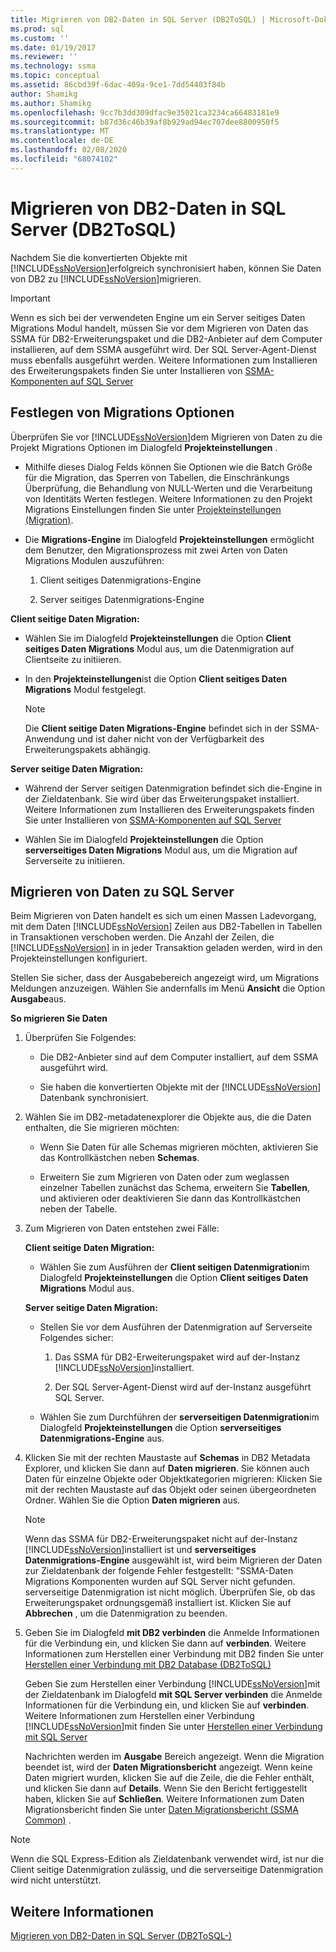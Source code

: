 ```yaml
---
title: Migrieren von DB2-Daten in SQL Server (DB2ToSQL) | Microsoft-Dokumentation
ms.prod: sql
ms.custom: ''
ms.date: 01/19/2017
ms.reviewer: ''
ms.technology: ssma
ms.topic: conceptual
ms.assetid: 86cbd39f-6dac-409a-9ce1-7dd54403f84b
author: Shamikg
ms.author: Shamikg
ms.openlocfilehash: 9cc7b3dd309dfac9e35021ca3234ca66483181e9
ms.sourcegitcommit: b87d36c46b39af8b929ad94ec707dee8800950f5
ms.translationtype: MT
ms.contentlocale: de-DE
ms.lasthandoff: 02/08/2020
ms.locfileid: "68074102"
---
```

# <a name="migrating-db2-data-into-sql-server-db2tosql"></a>Migrieren von DB2-Daten in SQL Server (DB2ToSQL)
Nachdem Sie die konvertierten Objekte mit [!INCLUDE[ssNoVersion](../../includes/ssnoversion-md.md)]erfolgreich synchronisiert haben, können Sie Daten von DB2 zu [!INCLUDE[ssNoVersion](../../includes/ssnoversion-md.md)]migrieren.  
  
> [!IMPORTANT]  
> Wenn es sich bei der verwendeten Engine um ein Server seitiges Daten Migrations Modul handelt, müssen Sie vor dem Migrieren von Daten das SSMA für DB2-Erweiterungspaket und die DB2-Anbieter auf dem Computer installieren, auf dem SSMA ausgeführt wird. Der SQL Server-Agent-Dienst muss ebenfalls ausgeführt werden. Weitere Informationen zum Installieren des Erweiterungspakets finden Sie unter Installieren von [SSMA-Komponenten auf SQL Server](https://msdn.microsoft.com/cf2b724b-4ca7-470a-8dd7-fa95b1e060a4)  
  
## <a name="setting-migration-options"></a>Festlegen von Migrations Optionen  
Überprüfen Sie vor [!INCLUDE[ssNoVersion](../../includes/ssnoversion-md.md)]dem Migrieren von Daten zu die Projekt Migrations Optionen im Dialogfeld **Projekteinstellungen** .  
  
-   Mithilfe dieses Dialog Felds können Sie Optionen wie die Batch Größe für die Migration, das Sperren von Tabellen, die Einschränkungs Überprüfung, die Behandlung von NULL-Werten und die Verarbeitung von Identitäts Werten festlegen. Weitere Informationen zu den Projekt Migrations Einstellungen finden Sie unter [Projekteinstellungen (Migration)](https://msdn.microsoft.com/48aaa8e6-a9cb-487d-9ba5-fc3f1c4786ae).  
  
-   Die **Migrations-Engine** im Dialogfeld **Projekteinstellungen** ermöglicht dem Benutzer, den Migrationsprozess mit zwei Arten von Daten Migrations Modulen auszuführen:  
  
    1.  Client seitiges Datenmigrations-Engine  
  
    2.  Server seitiges Datenmigrations-Engine  
  
**Client seitige Daten Migration:**  
  
-   Wählen Sie im Dialogfeld **Projekteinstellungen** die Option **Client seitiges Daten Migrations** Modul aus, um die Datenmigration auf Clientseite zu initiieren.  
  
-   In den **Projekteinstellungen**ist die Option **Client seitiges Daten Migrations** Modul festgelegt.  
  
    > [!NOTE]  
    > Die **Client seitige Daten Migrations-Engine** befindet sich in der SSMA-Anwendung und ist daher nicht von der Verfügbarkeit des Erweiterungspakets abhängig.  
  
**Server seitige Daten Migration:**  
  
-   Während der Server seitigen Datenmigration befindet sich die-Engine in der Zieldatenbank. Sie wird über das Erweiterungspaket installiert. Weitere Informationen zum Installieren des Erweiterungspakets finden Sie unter Installieren von [SSMA-Komponenten auf SQL Server](https://msdn.microsoft.com/cf2b724b-4ca7-470a-8dd7-fa95b1e060a4)  
  
-   Wählen Sie im Dialogfeld **Projekteinstellungen** die Option **serverseitiges Daten Migrations** Modul aus, um die Migration auf Serverseite zu initiieren.  
  
## <a name="migrating-data-to-sql-server"></a>Migrieren von Daten zu SQL Server  
Beim Migrieren von Daten handelt es sich um einen Massen Ladevorgang, mit dem Daten [!INCLUDE[ssNoVersion](../../includes/ssnoversion-md.md)] Zeilen aus DB2-Tabellen in Tabellen in Transaktionen verschoben werden. Die Anzahl der Zeilen, die [!INCLUDE[ssNoVersion](../../includes/ssnoversion-md.md)] in in jeder Transaktion geladen werden, wird in den Projekteinstellungen konfiguriert.  
  
Stellen Sie sicher, dass der Ausgabebereich angezeigt wird, um Migrations Meldungen anzuzeigen. Wählen Sie andernfalls im Menü **Ansicht** die Option **Ausgabe**aus.  
  
**So migrieren Sie Daten**  
  
1.  Überprüfen Sie Folgendes:  
  
    -   Die DB2-Anbieter sind auf dem Computer installiert, auf dem SSMA ausgeführt wird.  
  
    -   Sie haben die konvertierten Objekte mit der [!INCLUDE[ssNoVersion](../../includes/ssnoversion-md.md)] Datenbank synchronisiert.  
  
2.  Wählen Sie im DB2-metadatenexplorer die Objekte aus, die die Daten enthalten, die Sie migrieren möchten:  
  
    -   Wenn Sie Daten für alle Schemas migrieren möchten, aktivieren Sie das Kontrollkästchen neben **Schemas**.  
  
    -   Erweitern Sie zum Migrieren von Daten oder zum weglassen einzelner Tabellen zunächst das Schema, erweitern Sie **Tabellen**, und aktivieren oder deaktivieren Sie dann das Kontrollkästchen neben der Tabelle.  
  
3.  Zum Migrieren von Daten entstehen zwei Fälle:  
  
    **Client seitige Daten Migration:**  
  
    -   Wählen Sie zum Ausführen der **Client seitigen Datenmigration**im Dialogfeld **Projekteinstellungen** die Option **Client seitiges Daten Migrations** Modul aus.  
  
    **Server seitige Daten Migration:**  
  
    -   Stellen Sie vor dem Ausführen der Datenmigration auf Serverseite Folgendes sicher:  
  
        1.  Das SSMA für DB2-Erweiterungspaket wird auf der-Instanz [!INCLUDE[ssNoVersion](../../includes/ssnoversion-md.md)]installiert.  
  
        2.  Der SQL Server-Agent-Dienst wird auf der-Instanz ausgeführt SQL Server.  
  
    -   Wählen Sie zum Durchführen der **serverseitigen Datenmigration**im Dialogfeld **Projekteinstellungen** die Option **serverseitiges Datenmigrations-Engine** aus.  
  
4.  Klicken Sie mit der rechten Maustaste auf **Schemas** in DB2 Metadata Explorer, und klicken Sie dann auf **Daten migrieren**. Sie können auch Daten für einzelne Objekte oder Objektkategorien migrieren: Klicken Sie mit der rechten Maustaste auf das Objekt oder seinen übergeordneten Ordner. Wählen Sie die Option **Daten migrieren** aus.  
  
    > [!NOTE]  
    > Wenn das SSMA für DB2-Erweiterungspaket nicht auf der-Instanz [!INCLUDE[ssNoVersion](../../includes/ssnoversion-md.md)]installiert ist und **serverseitiges Datenmigrations-Engine** ausgewählt ist, wird beim Migrieren der Daten zur Zieldatenbank der folgende Fehler festgestellt: "SSMA-Daten Migrations Komponenten wurden auf SQL Server nicht gefunden. serverseitige Datenmigration ist nicht möglich. Überprüfen Sie, ob das Erweiterungspaket ordnungsgemäß installiert ist. Klicken Sie auf **Abbrechen** , um die Datenmigration zu beenden.  
  
5.  Geben Sie im Dialogfeld **mit DB2 verbinden** die Anmelde Informationen für die Verbindung ein, und klicken Sie dann auf **verbinden**. Weitere Informationen zum Herstellen einer Verbindung mit DB2 finden Sie unter [Herstellen einer Verbindung mit DB2 Database &#40;DB2ToSQL&#41;](../../ssma/db2/connecting-to-db2-database-db2tosql.md)  
  
    Geben Sie zum Herstellen einer Verbindung [!INCLUDE[ssNoVersion](../../includes/ssnoversion-md.md)]mit der Zieldatenbank im Dialogfeld **mit SQL Server verbinden** die Anmelde Informationen für die Verbindung ein, und klicken Sie auf **verbinden**. Weitere Informationen zum Herstellen einer Verbindung [!INCLUDE[ssNoVersion](../../includes/ssnoversion-md.md)]mit finden Sie unter [Herstellen einer Verbindung mit SQL Server](https://msdn.microsoft.com/b59803cb-3cc6-41cc-8553-faf90851410e)  
  
    Nachrichten werden im **Ausgabe** Bereich angezeigt. Wenn die Migration beendet ist, wird der **Daten Migrationsbericht** angezeigt. Wenn keine Daten migriert wurden, klicken Sie auf die Zeile, die die Fehler enthält, und klicken Sie dann auf **Details**. Wenn Sie den Bericht fertiggestellt haben, klicken Sie auf **Schließen**. Weitere Informationen zum Daten Migrationsbericht finden Sie unter [Daten Migrationsbericht (SSMA Common)](https://msdn.microsoft.com/bbfb9d88-5a98-4980-8d19-c5d78bd0d241) .  
  
> [!NOTE]  
> Wenn die SQL Express-Edition als Zieldatenbank verwendet wird, ist nur die Client seitige Datenmigration zulässig, und die serverseitige Datenmigration wird nicht unterstützt.  
  
## <a name="see-also"></a>Weitere Informationen  
[Migrieren von DB2-Daten in SQL Server &#40;DB2ToSQL-&#41;](../../ssma/db2/migrating-db2-data-into-sql-server-db2tosql.md)  
  
